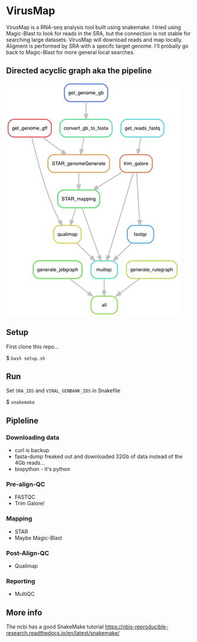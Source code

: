 # VirusMap

VirusMap is a RNA-seq analysis tool built using snakemake. I tried using Magic-Blast to look for reads in the SRA, but the connection is not stable for searching large datasets. VirusMap will download reads and map locally. Aligment is performed by SRA with a specifc target genome. I'll probally go back to Magic-Blast for more general local searches.

## Directed acyclic graph aka the pipeline

![virusMAP DAG](./rulegraph.png "virusMAP DAG")

## Setup

First clone this repo...

$ `bash setup.sh`

## Run

Set `SRA_IDS` and `VIRAL_GENBANK_IDS` in Snakefile

$ `snakemake`

## Pipleline

### Downloading data

- curl is backup
- fasta-dump freaked out and downloaded 32Gb of data instead of the 4Gb reads...
- biopython - it's python

### Pre-align-QC

- FASTQC
- Trim Galore!

### Mapping

- STAR
- Maybe Magic-Blast

### Post-Align-QC

- Qualimap

### Reporting

- MultiQC

## More info

The ncbi has a good SnakeMake tutorial <https://nbis-reproducible-research.readthedocs.io/en/latest/snakemake/>